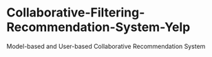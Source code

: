 # Collaborative-Filtering-Recommendation-System-Yelp
Model-based and User-based Collaborative Recommendation System

